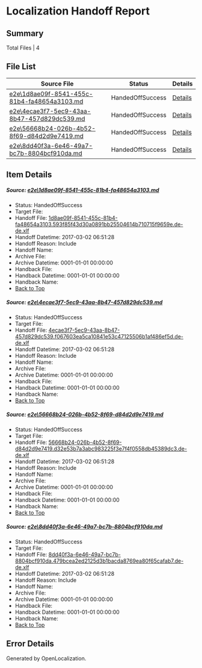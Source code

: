 # <a name='report-top'></a> Localization Handoff Report

## Summary
 Total Files | 4

## File List
 Source File | Status | Details 
 ----------- | ------ | ------- 
 [e2e\1d8ae09f-8541-455c-81b4-fa48654a3103.md](https://github.com/OpenLocalizationTestOrg/ol-test4/blob/916c65efe7718162e4346e5bc46545046d3ccc79/e2e/1d8ae09f-8541-455c-81b4-fa48654a3103.md) | HandedOffSuccess | [Details](#cae7a52e5d0c6b363ec9cb44a92021ea76f33ef91)
 [e2e\4ecae3f7-5ec9-43aa-8b47-457d829dc539.md](https://github.com/OpenLocalizationTestOrg/ol-test4/blob/5840526f2b1f841337b9deb4ac3af5544b306781/e2e/4ecae3f7-5ec9-43aa-8b47-457d829dc539.md) | HandedOffSuccess | [Details](#15e4df36319afe40cdd5ee54dbb6371dd09214b22)
 [e2e\56668b24-026b-4b52-8f69-d84d2d9e7419.md](https://github.com/OpenLocalizationTestOrg/ol-test4/blob/916c65efe7718162e4346e5bc46545046d3ccc79/e2e/56668b24-026b-4b52-8f69-d84d2d9e7419.md) | HandedOffSuccess | [Details](#08dfa6634b80e8b39ac28c605017a9ab718871654)
 [e2e\8dd40f3a-6e46-49a7-bc7b-8804bcf910da.md](https://github.com/OpenLocalizationTestOrg/ol-test4/blob/5840526f2b1f841337b9deb4ac3af5544b306781/e2e/8dd40f3a-6e46-49a7-bc7b-8804bcf910da.md) | HandedOffSuccess | [Details](#c32a7755e89db1882cc7981c6e71c305efa0bd855)

## Item Details
##### <a name='cae7a52e5d0c6b363ec9cb44a92021ea76f33ef91'></a> Source: [e2e\1d8ae09f-8541-455c-81b4-fa48654a3103.md](https://github.com/OpenLocalizationTestOrg/ol-test4/blob/916c65efe7718162e4346e5bc46545046d3ccc79/e2e/1d8ae09f-8541-455c-81b4-fa48654a3103.md)
* Status: HandedOffSuccess
* Target File: 
* Handoff File: [1d8ae09f-8541-455c-81b4-fa48654a3103.593f85f43d30a0891bb25504614b710715f9659e.de-de.xlf](https://github.com/OpenLocalizationTestOrg/ol-test4-handoff/blob/7931e585dd61829dcc4e2c3117d2747a1adfb1ed/ol-handoff/OpenLocalizationTestOrg/ol-test4-dede/xinjiang/1d8ae09f-8541-455c-81b4-fa48654a3103.593f85f43d30a0891bb25504614b710715f9659e.de-de.xlf)
* Handoff Datetime: 2017-03-02 06:51:28
* Handoff Reason: Include
* Handoff Name: 
* Archive File: 
* Archive Datetime: 0001-01-01 00:00:00
* Handback File: 
* Handback Datetime: 0001-01-01 00:00:00
* Handback Name: 
* [Back to Top](#report-top)

##### <a name='15e4df36319afe40cdd5ee54dbb6371dd09214b22'></a> Source: [e2e\4ecae3f7-5ec9-43aa-8b47-457d829dc539.md](https://github.com/OpenLocalizationTestOrg/ol-test4/blob/5840526f2b1f841337b9deb4ac3af5544b306781/e2e/4ecae3f7-5ec9-43aa-8b47-457d829dc539.md)
* Status: HandedOffSuccess
* Target File: 
* Handoff File: [4ecae3f7-5ec9-43aa-8b47-457d829dc539.f067603ea5ca10841e53c47125506b1af486ef5d.de-de.xlf](https://github.com/OpenLocalizationTestOrg/ol-test4-handoff/blob/7931e585dd61829dcc4e2c3117d2747a1adfb1ed/ol-handoff/OpenLocalizationTestOrg/ol-test4-dede/xinjiang/4ecae3f7-5ec9-43aa-8b47-457d829dc539.f067603ea5ca10841e53c47125506b1af486ef5d.de-de.xlf)
* Handoff Datetime: 2017-03-02 06:51:28
* Handoff Reason: Include
* Handoff Name: 
* Archive File: 
* Archive Datetime: 0001-01-01 00:00:00
* Handback File: 
* Handback Datetime: 0001-01-01 00:00:00
* Handback Name: 
* [Back to Top](#report-top)

##### <a name='08dfa6634b80e8b39ac28c605017a9ab718871654'></a> Source: [e2e\56668b24-026b-4b52-8f69-d84d2d9e7419.md](https://github.com/OpenLocalizationTestOrg/ol-test4/blob/916c65efe7718162e4346e5bc46545046d3ccc79/e2e/56668b24-026b-4b52-8f69-d84d2d9e7419.md)
* Status: HandedOffSuccess
* Target File: 
* Handoff File: [56668b24-026b-4b52-8f69-d84d2d9e7419.d32e53b7a3abc983225f3e7f4f0558db45389dc3.de-de.xlf](https://github.com/OpenLocalizationTestOrg/ol-test4-handoff/blob/7931e585dd61829dcc4e2c3117d2747a1adfb1ed/ol-handoff/OpenLocalizationTestOrg/ol-test4-dede/xinjiang/56668b24-026b-4b52-8f69-d84d2d9e7419.d32e53b7a3abc983225f3e7f4f0558db45389dc3.de-de.xlf)
* Handoff Datetime: 2017-03-02 06:51:28
* Handoff Reason: Include
* Handoff Name: 
* Archive File: 
* Archive Datetime: 0001-01-01 00:00:00
* Handback File: 
* Handback Datetime: 0001-01-01 00:00:00
* Handback Name: 
* [Back to Top](#report-top)

##### <a name='c32a7755e89db1882cc7981c6e71c305efa0bd855'></a> Source: [e2e\8dd40f3a-6e46-49a7-bc7b-8804bcf910da.md](https://github.com/OpenLocalizationTestOrg/ol-test4/blob/5840526f2b1f841337b9deb4ac3af5544b306781/e2e/8dd40f3a-6e46-49a7-bc7b-8804bcf910da.md)
* Status: HandedOffSuccess
* Target File: 
* Handoff File: [8dd40f3a-6e46-49a7-bc7b-8804bcf910da.479bcea2ed2125d3b1bacda8769ea80f65cafab7.de-de.xlf](https://github.com/OpenLocalizationTestOrg/ol-test4-handoff/blob/7931e585dd61829dcc4e2c3117d2747a1adfb1ed/ol-handoff/OpenLocalizationTestOrg/ol-test4-dede/xinjiang/8dd40f3a-6e46-49a7-bc7b-8804bcf910da.479bcea2ed2125d3b1bacda8769ea80f65cafab7.de-de.xlf)
* Handoff Datetime: 2017-03-02 06:51:28
* Handoff Reason: Include
* Handoff Name: 
* Archive File: 
* Archive Datetime: 0001-01-01 00:00:00
* Handback File: 
* Handback Datetime: 0001-01-01 00:00:00
* Handback Name: 
* [Back to Top](#report-top)


## Error Details

Generated by OpenLocalization.
